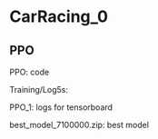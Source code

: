 # CarRacing_0
## PPO
PPO: code 

Training/Log5s:

PPO_1: logs for tensorboard

best_model_7100000.zip: best model
